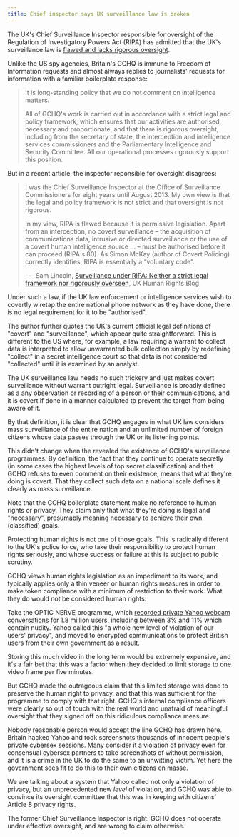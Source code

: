 ```yaml
---
title: Chief inspector says UK surveillance law is broken
---
```


The UK's Chief Surveillance Inspector responsible for oversight of the
Regulation of Investigatory Powers Act (RIPA) has admitted that the UK's
surveillance law is [flawed and lacks rigorous
oversight](http://ukhumanrightsblog.com/2015/10/13/surveillance-under-ripa-neither-a-strict-legal-framework-nor-rigorously-overseen-sam-lincoln/).

Unlike the US spy agencies, Britain's GCHQ is immune to Freedom of Information
requests and almost always replies to journalists' requests for information with
a familiar boilerplate response:

> It is long-standing policy that we do not comment on intelligence matters.
>
> All of GCHQ's work is carried out in accordance with a strict legal and policy
> framework, which ensures that our activities are authorised, necessary and
> proportionate, and that there is rigorous oversight, including from the
> secretary of state, the interception and intelligence services commissioners
> and the Parliamentary Intelligence and Security Committee. All our operational
> processes rigorously support this position.

But in a recent article, the inspector reponsible for oversight disagrees:

> I was the Chief Surveillance Inspector at the Office of Surveillance
> Commissioners for eight years until August 2013. My own view is that the legal
> and policy framework is not strict and that oversight is not rigorous.
>
> In my view, RIPA is flawed because it is permissive legislation. Apart from an
> interception, no covert surveillance – the acquisition of communications data,
> intrusive or directed surveillance or the use of a covert human intelligence
> source ... – must be authorised before it can proceed (RIPA s.80). As Simon
> McKay (author of Covert Policing) correctly identifies, RIPA is essentially a
> “voluntary code”.
>
> --- Sam Lincoln, [Surveillance under RIPA: Neither a strict legal framework
> nor rigorously
> overseen](http://ukhumanrightsblog.com/2015/10/13/surveillance-under-ripa-neither-a-strict-legal-framework-nor-rigorously-overseen-sam-lincoln/),
> UK Human Rights Blog

Under such a law, if the UK law enforcement or intelligence services wish to
covertly wiretap the entire national phone network as they have done, there is
no legal requirement for it to be "authorised".

The author further quotes the UK's current official legal definitions of
"covert" and "surveillance", which appear quite straightforward. This is
different to the US where, for example, a law requiring a warrant to collect
data is interpreted to allow unwarranted bulk collection simply by redefining
"collect" in a secret intelligence court so that data is not considered
"collected" until it is examined by an analyst.

The UK surveillance law needs no such trickery and just makes covert
surveillance without warrant outright legal. Surveillance is broadly defined as
a any observation or recording of a person or their communications, and it is
covert if done in a manner calculated to prevent the target from being aware of
it.

By that definition, it is clear that GCHQ engages in what UK law considers mass
surveillance of the entire nation and an unlimited number of foreign citizens
whose data passes through the UK or its listening points.

This didn't change when the revealed the existence of GCHQ's surveillance
programmes. By definition, the fact that they continue to operate secretly (in
some cases the highest levels of top secret classification) and that GCHQ
refuses to even comment on their existence, means that what they're doing is
covert. That they collect such data on a national scale defines it clearly as
mass surveillance.

Note that the GCHQ boilerplate statement make no reference to human rights or
privacy. They claim only that what they're doing is legal and "necessary",
presumably meaning necessary to achieve their own (classified) goals.

Protecting human rights is not one of those goals. This is radically different
to the UK's police force, who take their responsibility to protect human rights
seriously, and whose success or failure at this is subject to public scrutiny. 

GCHQ views human rights legislation as an impediment to its work, and typically
applies only a thin veneer or human rights measures in order to make token
compliance with a minimum of restriction to their work. What they do would not
be considered human rights.

Take the OPTIC NERVE programme, which [recorded private Yahoo webcam
conversations](https://orbitalflower.github.io/20150701-terrorism-again-used-to-justify-anti-privacy-laws.html)
for 1.8 million users, including between 3% and 11% which contain nudity. Yahoo
called this "a whole new level of violation of our users' privacy", and
moved to encrypted communications to protect British users from their own
government as a result.

Storing this much video in the long term would be extremely expensive, and it's
a fair bet that this was a factor when they decided to limit storage to one
video frame per five minutes.

But GCHQ made the outrageous claim that this limited storage was done to
preserve the human right to privacy, and that this was sufficient for the
programme to comply with that right. GCHQ's internal compliance officers were
clearly so out of touch with the real world and unafraid of meaningful oversight
that they signed off on this ridiculous compliance measure.

Nobody reasonable person would accept the line GCHQ has drawn here. Britain
hacked Yahoo and took screenshots thousands of innocent people's private
cybersex sessions. Many consider it a violation of privacy even for consensual
cybersex partners to take screenshots of without permission, and it is a crime
in the UK to do the same to an unwitting victim. Yet here the government sees
fit to do this to their own citizens en masse.

We are talking about a system that Yahoo called not only a violation of privacy,
but an unprecedented new _level_ of violation, and GCHQ was able to convince its
oversight committee that this was in keeping with citizens' Article 8 privacy
rights.

The former Chief Surveillance Inspector is right. GCHQ does not operate under
effective oversight, and are wrong to claim otherwise.
